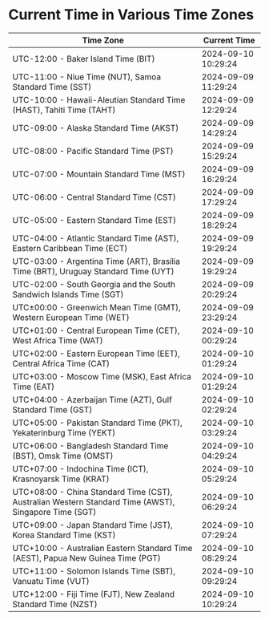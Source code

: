 # Current Time in Various Time Zones

| Time Zone | Current Time |
|-----------|--------------|
| UTC-12:00 - Baker Island Time (BIT) | 2024-09-10 10:29:24 |
| UTC-11:00 - Niue Time (NUT), Samoa Standard Time (SST) | 2024-09-09 11:29:24 |
| UTC-10:00 - Hawaii-Aleutian Standard Time (HAST), Tahiti Time (TAHT) | 2024-09-09 12:29:24 |
| UTC-09:00 - Alaska Standard Time (AKST) | 2024-09-09 14:29:24 |
| UTC-08:00 - Pacific Standard Time (PST) | 2024-09-09 15:29:24 |
| UTC-07:00 - Mountain Standard Time (MST) | 2024-09-09 16:29:24 |
| UTC-06:00 - Central Standard Time (CST) | 2024-09-09 17:29:24 |
| UTC-05:00 - Eastern Standard Time (EST) | 2024-09-09 18:29:24 |
| UTC-04:00 - Atlantic Standard Time (AST), Eastern Caribbean Time (ECT) | 2024-09-09 19:29:24 |
| UTC-03:00 - Argentina Time (ART), Brasília Time (BRT), Uruguay Standard Time (UYT) | 2024-09-09 19:29:24 |
| UTC-02:00 - South Georgia and the South Sandwich Islands Time (SGT) | 2024-09-09 20:29:24 |
| UTC±00:00 - Greenwich Mean Time (GMT), Western European Time (WET) | 2024-09-09 23:29:24 |
| UTC+01:00 - Central European Time (CET), West Africa Time (WAT) | 2024-09-10 00:29:24 |
| UTC+02:00 - Eastern European Time (EET), Central Africa Time (CAT) | 2024-09-10 01:29:24 |
| UTC+03:00 - Moscow Time (MSK), East Africa Time (EAT) | 2024-09-10 01:29:24 |
| UTC+04:00 - Azerbaijan Time (AZT), Gulf Standard Time (GST) | 2024-09-10 02:29:24 |
| UTC+05:00 - Pakistan Standard Time (PKT), Yekaterinburg Time (YEKT) | 2024-09-10 03:29:24 |
| UTC+06:00 - Bangladesh Standard Time (BST), Omsk Time (OMST) | 2024-09-10 04:29:24 |
| UTC+07:00 - Indochina Time (ICT), Krasnoyarsk Time (KRAT) | 2024-09-10 05:29:24 |
| UTC+08:00 - China Standard Time (CST), Australian Western Standard Time (AWST), Singapore Time (SGT) | 2024-09-10 06:29:24 |
| UTC+09:00 - Japan Standard Time (JST), Korea Standard Time (KST) | 2024-09-10 07:29:24 |
| UTC+10:00 - Australian Eastern Standard Time (AEST), Papua New Guinea Time (PGT) | 2024-09-10 08:29:24 |
| UTC+11:00 - Solomon Islands Time (SBT), Vanuatu Time (VUT) | 2024-09-10 09:29:24 |
| UTC+12:00 - Fiji Time (FJT), New Zealand Standard Time (NZST) | 2024-09-10 10:29:24 |
